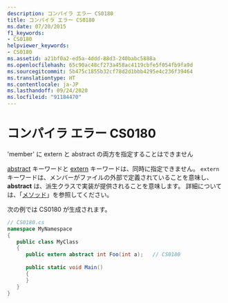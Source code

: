```yaml
---
description: コンパイラ エラー CS0180
title: コンパイラ エラー CS0180
ms.date: 07/20/2015
f1_keywords:
- CS0180
helpviewer_keywords:
- CS0180
ms.assetid: a21bf0a2-ed5a-4ddd-88d3-240babc5888a
ms.openlocfilehash: 65c90ac48cf273a458ac4119cbfe5f054fb9fa9d
ms.sourcegitcommit: 5b475c1855b32cf78d2d1bbb4295e4c236f39464
ms.translationtype: HT
ms.contentlocale: ja-JP
ms.lasthandoff: 09/24/2020
ms.locfileid: "91184470"
---
```

# <a name="compiler-error-cs0180"></a>コンパイラ エラー CS0180

'member' に extern と abstract の両方を指定することはできません  
  
 [abstract](../language-reference/keywords/abstract.md) キーワードと [extern](../language-reference/keywords/extern.md) キーワードは、同時に指定できません。 `extern` キーワードは、メンバーがファイルの外部で定義されていることを意味し、 **abstract** は、派生クラスで実装が提供されることを意味します。 詳細については、「[メソッド](../programming-guide/classes-and-structs/methods.md)」を参照してください。  
  
 次の例では CS0180 が生成されます。  
  
```csharp  
// CS0180.cs  
namespace MyNamespace  
{  
   public class MyClass  
   {  
      public extern abstract int Foo(int a);   // CS0180  
  
      public static void Main()  
      {  
      }  
   }  
}  
```
